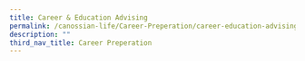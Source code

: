 ```yaml
---
title: Career & Education Advising
permalink: /canossian-life/Career-Preperation/career-education-advising/
description: ""
third_nav_title: Career Preperation
---
```

